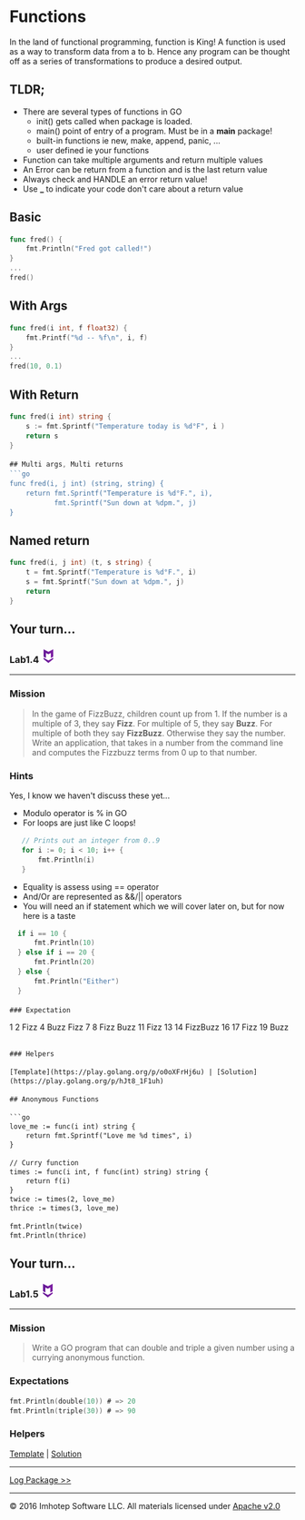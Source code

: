 # Functions

In the land of functional programming, function is King!
A function is used as a way to transform data from a to b. Hence any program
can be thought off as a series of transformations to produce a desired output.

## TLDR;

* There are several types of functions in GO
    * init() gets called when package is loaded. 
    * main() point of entry of a program. Must be in a **main** package!
    * built-in functions ie new, make, append, panic, ...
    * user defined ie your functions
* Function can take multiple arguments and return multiple values
* An Error can be return from a function and is the last return value
* Always check and HANDLE an error return value!
* Use **_** to indicate your code don't care about a return value

## Basic

```go
func fred() {
    fmt.Println("Fred got called!")
}
...
fred()
```

## With Args

```go
func fred(i int, f float32) {
    fmt.Printf("%d -- %f\n", i, f)
}
...
fred(10, 0.1)
```

## With Return

```go
func fred(i int) string {
    s := fmt.Sprintf("Temperature today is %d°F", i )
    return s
}

## Multi args, Multi returns
```go
func fred(i, j int) (string, string) {
    return fmt.Sprintf("Temperature is %d°F.", i), 
           fmt.Sprintf("Sun down at %dpm.", j)
}
```

## Named return

```go
func fred(i, j int) (t, s string) {
    t = fmt.Sprintf("Temperature is %d°F.", i)
    s = fmt.Sprintf("Sun down at %dpm.", j)
    return
}
```

## Your turn...

### Lab1.4 ![alt text](https://github.com/adam-p/markdown-here/raw/master/src/common/images/icon24.png "Lab1.4") 
---

### Mission
> In the game of FizzBuzz, children count up from 1. If the number is a multiple of 3, they say **Fizz**.
> For multiple of 5, they say **Buzz**. For multiple of both they say **FizzBuzz**. Otherwise they say the number. 
> Write an application, that takes in a number from the command line and computes the Fizzbuzz terms from 0 up to that number.

### Hints 

Yes, I know we haven't discuss these yet...

* Modulo operator is % in GO
* For loops are just like C loops!
```go
   // Prints out an integer from 0..9
   for i := 0; i < 10; i++ {
       fmt.Println(i)
   }
```
* Equality is assess using == operator
* And/Or are represented as &&/|| operators
* You will need an if statement which we will cover later on, but for now here is a taste
```go
  if i == 10 {
      fmt.Println(10)
  } else if i == 20 {
      fmt.Println(20)
  } else {
      fmt.Println("Either")
  }

### Expectation

```
1 2 Fizz 4 Buzz Fizz 7 8 Fizz Buzz 11 Fizz 13 14 FizzBuzz 16 17 Fizz 19 Buzz
```

### Helpers

[Template](https://play.golang.org/p/o0oXFrHj6u) | [Solution](https://play.golang.org/p/hJt8_1F1uh)

## Anonymous Functions

```go
love_me := func(i int) string {
    return fmt.Sprintf("Love me %d times", i)
}

// Curry function
times := func(i int, f func(int) string) string {
    return f(i)
}
twice := times(2, love_me)
thrice := times(3, love_me)

fmt.Println(twice)
fmt.Println(thrice)
```

## Your turn...

### Lab1.5 ![alt text](https://github.com/adam-p/markdown-here/raw/master/src/common/images/icon24.png "Lab1.5") 
---

### Mission
> Write a GO program that can double and triple a given number using a 
> currying anonymous function.

### Expectations

```go
fmt.Println(double(10)) # => 20
fmt.Println(triple(30)) # => 90
```

### Helpers

[Template](https://play.golang.org/p/0JK6NB058O) | [Solution](https://play.golang.org/p/TrSHIe0Kh1)

---
[Log Package >>](1.06_logging.md)

---
© 2016 Imhotep Software LLC. All materials licensed under [Apache v2.0](http://www.apache.org/licenses/LICENSE-2.0) 
